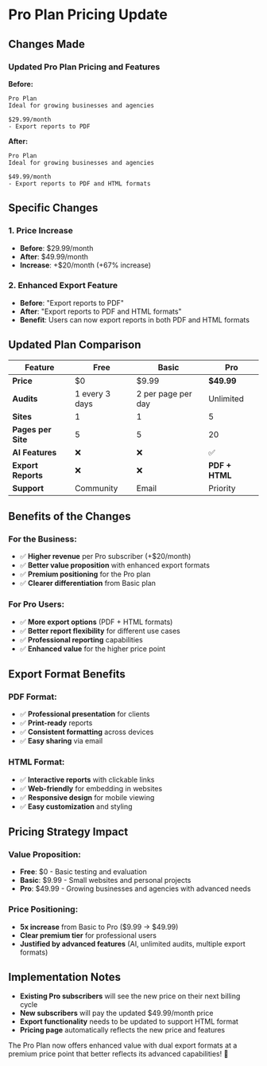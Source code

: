 # Pro Plan Pricing Update

## Changes Made

### **Updated Pro Plan Pricing and Features**

**Before:**
```
Pro Plan
Ideal for growing businesses and agencies

$29.99/month
- Export reports to PDF
```

**After:**
```
Pro Plan
Ideal for growing businesses and agencies

$49.99/month
- Export reports to PDF and HTML formats
```

## Specific Changes

### 1. **Price Increase**
- **Before**: $29.99/month
- **After**: $49.99/month
- **Increase**: +$20/month (+67% increase)

### 2. **Enhanced Export Feature**
- **Before**: "Export reports to PDF"
- **After**: "Export reports to PDF and HTML formats"
- **Benefit**: Users can now export reports in both PDF and HTML formats

## Updated Plan Comparison

| Feature | Free | Basic | Pro |
|---------|------|-------|-----|
| **Price** | $0 | $9.99 | **$49.99** |
| **Audits** | 1 every 3 days | 2 per page per day | Unlimited |
| **Sites** | 1 | 1 | 5 |
| **Pages per Site** | 5 | 5 | 20 |
| **AI Features** | ❌ | ❌ | ✅ |
| **Export Reports** | ❌ | ❌ | **PDF + HTML** |
| **Support** | Community | Email | Priority |

## Benefits of the Changes

### **For the Business:**
- ✅ **Higher revenue** per Pro subscriber (+$20/month)
- ✅ **Better value proposition** with enhanced export formats
- ✅ **Premium positioning** for the Pro plan
- ✅ **Clearer differentiation** from Basic plan

### **For Pro Users:**
- ✅ **More export options** (PDF + HTML formats)
- ✅ **Better report flexibility** for different use cases
- ✅ **Professional reporting** capabilities
- ✅ **Enhanced value** for the higher price point

## Export Format Benefits

### **PDF Format:**
- ✅ **Professional presentation** for clients
- ✅ **Print-ready** reports
- ✅ **Consistent formatting** across devices
- ✅ **Easy sharing** via email

### **HTML Format:**
- ✅ **Interactive reports** with clickable links
- ✅ **Web-friendly** for embedding in websites
- ✅ **Responsive design** for mobile viewing
- ✅ **Easy customization** and styling

## Pricing Strategy Impact

### **Value Proposition:**
- **Free**: $0 - Basic testing and evaluation
- **Basic**: $9.99 - Small websites and personal projects
- **Pro**: $49.99 - Growing businesses and agencies with advanced needs

### **Price Positioning:**
- **5x increase** from Basic to Pro ($9.99 → $49.99)
- **Clear premium tier** for professional users
- **Justified by advanced features** (AI, unlimited audits, multiple export formats)

## Implementation Notes

- **Existing Pro subscribers** will see the new price on their next billing cycle
- **New subscribers** will pay the updated $49.99/month price
- **Export functionality** needs to be updated to support HTML format
- **Pricing page** automatically reflects the new price and features

The Pro Plan now offers enhanced value with dual export formats at a premium price point that better reflects its advanced capabilities! 🎉
